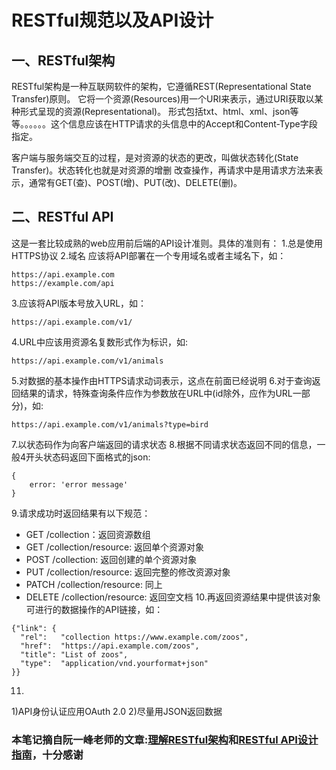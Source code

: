 # RESTful规范以及API设计

## 一、RESTful架构
RESTful架构是一种互联网软件的架构，它遵循REST(Representational State Transfer)原则。
它将一个资源(Resources)用一个URI来表示，通过URI获取以某种形式呈现的资源(Representational)。
形式包括txt、html、xml、json等等。。。。。。这个信息应该在HTTP请求的头信息中的Accept和Content-Type字段
指定。

客户端与服务端交互的过程，是对资源的状态的更改，叫做状态转化(State Transfer)。状态转化也就是对资源的增删
改查操作，再请求中是用请求方法来表示，通常有GET(查)、POST(增)、PUT(改)、DELETE(删)。

## 二、RESTful API
这是一套比较成熟的web应用前后端的API设计准则。具体的准则有：
1.总是使用HTTPS协议
2.域名
应该将API部署在一个专用域名或者主域名下，如：
```
https://api.example.com
https://example.com/api
```
3.应该将API版本号放入URL，如：
```
https://api.example.com/v1/
```
4.URL中应该用资源名复数形式作为标识，如:
```
https://api.example.com/v1/animals
```
5.对数据的基本操作由HTTPS请求动词表示，这点在前面已经说明
6.对于查询返回结果的请求，特殊查询条件应作为参数放在URL中(id除外，应作为URL一部分)，如:
```
https://api.example.com/v1/animals?type=bird
```
7.以状态码作为向客户端返回的请求状态
8.根据不同请求状态返回不同的信息，一般4开头状态码返回下面格式的json:
```
{
	error: 'error message'
}
```
9.请求成功时返回结果有以下规范：
* GET /collection：返回资源数组
* GET /collection/resource: 返回单个资源对象
* POST /collection: 返回创建的单个资源对象
* PUT /collection/resource: 返回完整的修改资源对象
* PATCH /collection/resource: 同上
* DELETE /collection/resource: 返回空文档
10.再返回资源结果中提供该对象可进行的数据操作的API链接，如：
```
{"link": {
  "rel":   "collection https://www.example.com/zoos",
  "href":  "https://api.example.com/zoos",
  "title": "List of zoos",
  "type":  "application/vnd.yourformat+json"
}}
```
11.
1)API身份认证应用OAuth 2.0
2)尽量用JSON返回数据

### 本笔记摘自阮一峰老师的文章:[理解RESTful架构](http://www.ruanyifeng.com/blog/2011/09/restful)和[RESTful API设计指南](http://www.ruanyifeng.com/blog/2014/05/restful_api.html)，十分感谢